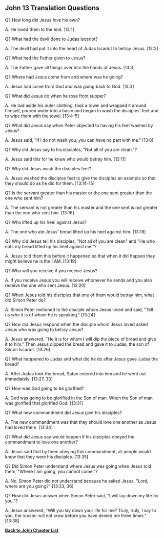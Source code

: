 ## John 13 Translation Questions ##

Q? How long did Jesus love his own?

A. He loved them to the end. [13:1]

Q? What had the devil done to Judas Iscariot?

A. The devil had put it into the heart of Judas Iscariot to betray Jesus. [13:2]

Q? What had the Father given to Jesus?

A. The Father gave all things over into the hands of Jesus. [13:3]

Q? Where had Jesus come from and where was he going?

A. Jesus had come from God and was going back to God. [13:3]

Q? What did Jesus do when he rose from supper?

A. He laid aside his outer clothing, took a towel and wrapped it around himself, poured water into a basin and began to wash the disciples' feet and to wipe them with the towel. [13:4-5]

Q? What did Jesus say when Peter objected to having his feet washed by Jesus?

A. Jesus said, "If I do not wash you, you can have no part with me." [13:8]

Q? Why did Jesus say to his disciples, "Not all of you are clean."?

A. Jesus said this for he knew who would betray him. [13:11]

Q? Why did Jesus wash the disciples feet?

A. Jesus washed the disciples feet to give the disciples an example so that they should do as he did for them. [13:14-15]

Q? Is the servant greater than his master or the one sent greater than the one who sent him?

A. The servant is not greater than his master and the one sent is not greater than the one who sent him. [13:16]

Q? Who lifted up his heel against Jesus?

A. The one who ate Jesus' bread lifted up his heel against him. [13:18]

Q? Why did Jesus tell his disciples, "Not all of you are clean" and "He who eats my bread lifted up his heel against me."?

A. Jesus told them this before it happened so that when it did happen they might believe he is the I AM. [13:19]

Q? Who will you receive if you receive Jesus?

A. If you receive Jesus you will receive whomever he sends and you also receive the one who sent Jesus. [13:20]

Q? When Jesus told his disciples that one of them would betray him, what did Simon Peter do?

A. Simon Peter motioned to the disciple whom Jesus loved and said, "Tell us who it is of whom he is speaking." [13:24]

Q? How did Jesus respond when the disciple whom Jesus loved asked Jesus who was going to betray Jesus?

A. Jesus answered, "He it is for whom I will dip the piece of bread and give it to him." Then Jesus dipped the bread and gave it to Judas, the son of Simon Iscariot. [13:26]

Q? What happened to Judas and what did he do after Jesus gave Judas the bread?

A. After Judas took the bread, Satan entered into him and he went out immediately. [13:27, 30]

Q? How was God going to be glorified?

A. God was going to be glorified in the Son of man. When the Son of man was glorified that glorified God. [13:31]

Q? What new commandment did Jesus give his disciples?

A. The new commandment was that they should love one another as Jesus had loved them. [13:34]

Q? What did Jesus say would happen if his disciples obeyed the commandment to love one another?

A. Jesus said that by them obeying this commandment, all people would know that they were his disciples. [13:35]

Q? Did Simon Peter understand where Jesus was going when Jesus told them, "Where I am going, you cannot come."?

A. No, Simon Peter did not understand because he asked Jesus, "Lord, where are you going?" [13:33, 36]

Q? How did Jesus answer when Simon Peter said, "I will lay down my life for you."?

A. Jesus answered, "Will you lay down your life for me? Truly, truly, I say to you, the rooster will not crow before you have denied me three times." [13:38]

__[Back to John Chapter List](./)__


